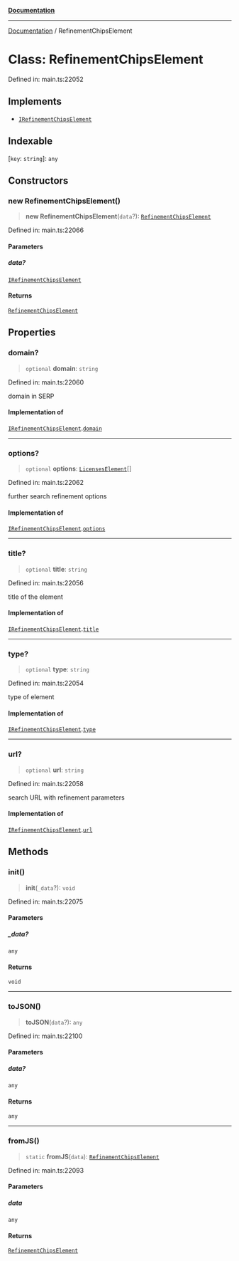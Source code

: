 [**Documentation**](../README.md)

***

[Documentation](../README.md) / RefinementChipsElement

# Class: RefinementChipsElement

Defined in: main.ts:22052

## Implements

- [`IRefinementChipsElement`](../interfaces/IRefinementChipsElement.md)

## Indexable

\[`key`: `string`\]: `any`

## Constructors

### new RefinementChipsElement()

> **new RefinementChipsElement**(`data`?): [`RefinementChipsElement`](RefinementChipsElement.md)

Defined in: main.ts:22066

#### Parameters

##### data?

[`IRefinementChipsElement`](../interfaces/IRefinementChipsElement.md)

#### Returns

[`RefinementChipsElement`](RefinementChipsElement.md)

## Properties

### domain?

> `optional` **domain**: `string`

Defined in: main.ts:22060

domain in SERP

#### Implementation of

[`IRefinementChipsElement`](../interfaces/IRefinementChipsElement.md).[`domain`](../interfaces/IRefinementChipsElement.md#domain)

***

### options?

> `optional` **options**: [`LicensesElement`](LicensesElement.md)[]

Defined in: main.ts:22062

further search refinement options

#### Implementation of

[`IRefinementChipsElement`](../interfaces/IRefinementChipsElement.md).[`options`](../interfaces/IRefinementChipsElement.md#options)

***

### title?

> `optional` **title**: `string`

Defined in: main.ts:22056

title of the element

#### Implementation of

[`IRefinementChipsElement`](../interfaces/IRefinementChipsElement.md).[`title`](../interfaces/IRefinementChipsElement.md#title)

***

### type?

> `optional` **type**: `string`

Defined in: main.ts:22054

type of element

#### Implementation of

[`IRefinementChipsElement`](../interfaces/IRefinementChipsElement.md).[`type`](../interfaces/IRefinementChipsElement.md#type)

***

### url?

> `optional` **url**: `string`

Defined in: main.ts:22058

search URL with refinement parameters

#### Implementation of

[`IRefinementChipsElement`](../interfaces/IRefinementChipsElement.md).[`url`](../interfaces/IRefinementChipsElement.md#url)

## Methods

### init()

> **init**(`_data`?): `void`

Defined in: main.ts:22075

#### Parameters

##### \_data?

`any`

#### Returns

`void`

***

### toJSON()

> **toJSON**(`data`?): `any`

Defined in: main.ts:22100

#### Parameters

##### data?

`any`

#### Returns

`any`

***

### fromJS()

> `static` **fromJS**(`data`): [`RefinementChipsElement`](RefinementChipsElement.md)

Defined in: main.ts:22093

#### Parameters

##### data

`any`

#### Returns

[`RefinementChipsElement`](RefinementChipsElement.md)
